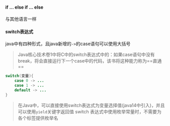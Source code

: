 #### if ... else if ... else
与其他语言一样
#### switch表达式
java中有四种形式，且java新增的`->`的case语句可以使用大括号
>Java核心技术卷1中将C中的switch表达式中的：如果case语句中没有break，将会直接运行下一个case中的代码，该书将这种能力称为==直通==
```java
switch(变量){
	case 0 -> ...
	case 1 -> ...
	default -> ...
}
```
>在Java中，可以直接使用switch表达式为变量选择值(java14中引入)，并且可以使用`yield`关键字返回值
>switch 表达式中使用枚举常量时，不需要为各个标签提供枚举名

